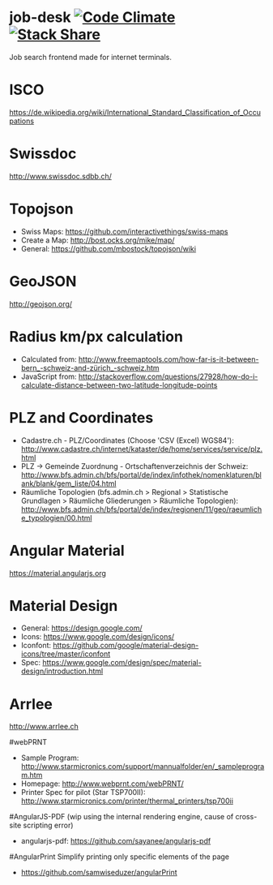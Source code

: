 # job-desk [![Code Climate](https://codeclimate.com/github/alv-ch/job-desk/badges/gpa.svg)](https://codeclimate.com/github/alv-ch/job-desk) [![Stack Share](http://img.shields.io/badge/tech-stack-0690fa.svg?style=flat)](http://stackshare.io/alv-ch/job-desk)
Job search frontend made for internet terminals.


# ISCO
https://de.wikipedia.org/wiki/International_Standard_Classification_of_Occupations

# Swissdoc
http://www.swissdoc.sdbb.ch/

# Topojson
* Swiss Maps: https://github.com/interactivethings/swiss-maps
* Create a Map: http://bost.ocks.org/mike/map/
* General: https://github.com/mbostock/topojson/wiki

# GeoJSON
http://geojson.org/

# Radius km/px calculation
* Calculated from: http://www.freemaptools.com/how-far-is-it-between-bern_-schweiz-and-zürich_-schweiz.htm
* JavaScript from: http://stackoverflow.com/questions/27928/how-do-i-calculate-distance-between-two-latitude-longitude-points

# PLZ and Coordinates
* Cadastre.ch - PLZ/Coordinates (Choose 'CSV (Excel) WGS84'): http://www.cadastre.ch/internet/kataster/de/home/services/service/plz.html
* PLZ -> Gemeinde Zuordnung - Ortschaftenverzeichnis der Schweiz: http://www.bfs.admin.ch/bfs/portal/de/index/infothek/nomenklaturen/blank/blank/gem_liste/04.html
* Räumliche Topologien (bfs.admin.ch > Regional > Statistische Grundlagen > Räumliche Gliederungen > Räumliche Topologien): http://www.bfs.admin.ch/bfs/portal/de/index/regionen/11/geo/raeumliche_typologien/00.html

# Angular Material
https://material.angularjs.org

# Material Design
* General: https://design.google.com/
* Icons: https://www.google.com/design/icons/
* Iconfont: https://github.com/google/material-design-icons/tree/master/iconfont
* Spec: https://www.google.com/design/spec/material-design/introduction.html

# Arrlee
http://www.arrlee.ch

#webPRNT
* Sample Program: http://www.starmicronics.com/support/mannualfolder/en/_sampleprogram.htm
* Homepage: http://www.webprnt.com/webPRNT/
* Printer Spec for pilot (Star TSP700II): http://www.starmicronics.com/printer/thermal_printers/tsp700ii

#AngularJS-PDF
(wip using the internal rendering engine, cause of cross-site scripting error)
* angularjs-pdf: https://github.com/sayanee/angularjs-pdf

#AngularPrint
Simplify printing only specific elements of the page
* https://github.com/samwiseduzer/angularPrint
